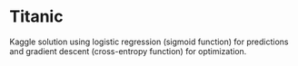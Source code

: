 # Titanic

Kaggle solution using logistic regression (sigmoid function) for predictions and gradient descent (cross-entropy function) for optimization.
